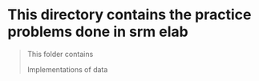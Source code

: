 # This directory contains the practice problems done in srm elab

> This folder contains
> 
> Implementations of data 